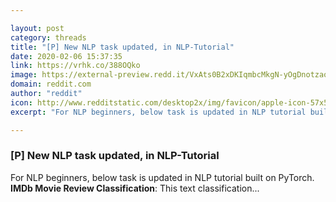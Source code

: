 ```yaml
---

layout: post
category: threads
title: "[P] New NLP task updated, in NLP-Tutorial"
date: 2020-02-06 15:37:35
link: https://vrhk.co/388OQko
image: https://external-preview.redd.it/VxAts0B2xDKIqmbcMkgN-yOgDnotzaoBLqYDngaTHz0.jpg?width=400&height=209.42408377&auto=webp&s=673dfc01eb06391374e815973d1b8dd230583f26
domain: reddit.com
author: "reddit"
icon: http://www.redditstatic.com/desktop2x/img/favicon/apple-icon-57x57.png
excerpt: "For NLP beginners, below task is updated in NLP tutorial built on PyTorch. **IMDb Movie Review Classification**: This text classification..."

---
```


### [P] New NLP task updated, in NLP-Tutorial

For NLP beginners, below task is updated in NLP tutorial built on PyTorch. **IMDb Movie Review Classification**: This text classification...